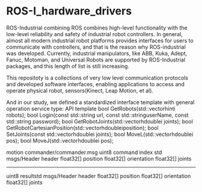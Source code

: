 # ROS-I_hardware_drivers
ROS-Industrial  combining ROS combines high-level functionality with the low-level reliability and safety of industrial robot controllers.
In general, almost all modern industrial robot platforms provides interfaces for users to communicate with controllers, and that is the reason why ROS-industrial was developed. Currently, industrial manipulators, like ABB, Kuka, Adept, Fanuc, Motoman, and Universal Robots are supported by ROS-Industrial packages, and this length of list is still increasing.

This repositoty is a collections of very low level communication protocols and developed software interfaces, enabling applications to access and operate physical robot, sensors(Kinect, Leap Motion, et al). 

And in our study, we defined a standardized interface template with general operation service type:
API template
  bool GetRobots(std::vectorhinti robots);
  bool Login(const std::string url, const std::stringuserName, const std::string password);
  bool GetRobotJoints(std::vectorhdoublei joints);
  bool GetRobotCartesianPosition(std::vectorhdoubleiposition);
  bool SetJoints(const std::vectorhdoublei joints);
  bool MoveL(std::vectorhdoublei pos);
  bool MoveJ(std::vectorhdoublei pos);
  
 motion commander/commander.msg
  uint8 command index
  std msgs/Header header
  float32[] position
  float32[] orientation
  float32[] joints
  - - -
  uint8 resultstd msgs/Header header
  float32[] position
  float32[] orientation
  float32[] joints
